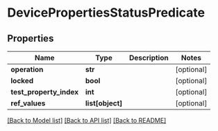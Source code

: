 # DevicePropertiesStatusPredicate

## Properties
Name | Type | Description | Notes
------------ | ------------- | ------------- | -------------
**operation** | **str** |  | [optional] 
**locked** | **bool** |  | [optional] 
**test_property_index** | **int** |  | [optional] 
**ref_values** | **list[object]** |  | [optional] 

[[Back to Model list]](../README.md#documentation-for-models) [[Back to API list]](../README.md#documentation-for-api-endpoints) [[Back to README]](../README.md)



